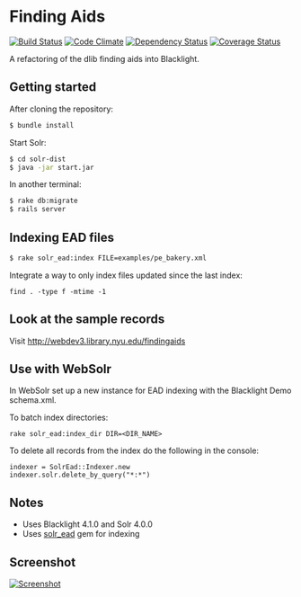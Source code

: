 # Finding Aids

[![Build Status](https://api.travis-ci.org/NYULibraries/findingaids.png)](https://travis-ci.org/NYULibraries/findingaids)
[![Code Climate](https://codeclimate.com/github/NYULibraries/findingaids.png)](https://codeclimate.com/github/NYULibraries/findingaids)
[![Dependency Status](https://gemnasium.com/NYULibraries/findingaids.png)](https://gemnasium.com/NYULibraries/findingaids)
[![Coverage Status](https://coveralls.io/repos/NYULibraries/findingaids/badge.png?branch=master)](https://coveralls.io/r/NYULibraries/findingaids)

A refactoring of the dlib finding aids into Blacklight.

## Getting started

After cloning the repository:

```bash
$ bundle install
```

Start Solr:

```bash
$ cd solr-dist
$ java -jar start.jar
```

In another terminal:

```bash
$ rake db:migrate
$ rails server
```
## Indexing EAD files

```bash
$ rake solr_ead:index FILE=examples/pe_bakery.xml
```

Integrate a way to only index files updated since the last index:

    find . -type f -mtime -1

## Look at the sample records

Visit <http://webdev3.library.nyu.edu/findingaids>

## Use with WebSolr

In WebSolr set up a new instance for EAD indexing with the Blacklight Demo schema.xml.

To batch index directories:

    rake solr_ead:index_dir DIR=<DIR_NAME>
    
To delete all records from the index do the following in the console:

    indexer = SolrEad::Indexer.new
    indexer.solr.delete_by_query("*:*")

## Notes

* Uses Blacklight 4.1.0 and Solr 4.0.0
* Uses [solr_ead](https://github.com/awead/solr_ead) gem for indexing

## Screenshot

[![Screenshot](http://i.imgur.com/s2j3Q.png)](http://imgur.com/s2j3Q)
